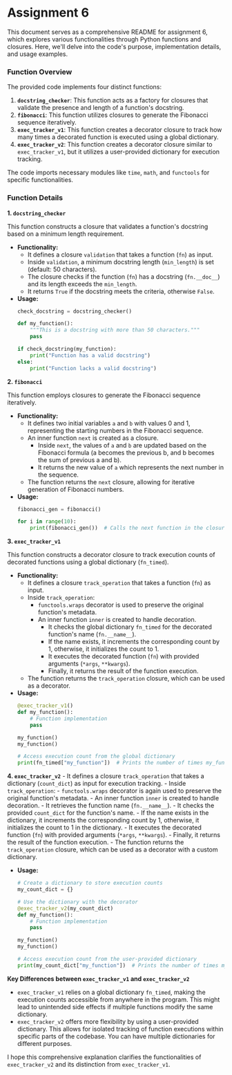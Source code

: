   # Assignment 6


This document serves as a comprehensive README for assignment 6, which explores various functionalities through Python functions and closures. Here, we'll delve into the code's purpose, implementation details, and usage examples.

### Function Overview

The provided code implements four distinct functions:

1. **`docstring_checker`**: This function acts as a factory for closures that validate the presence and length of a function's docstring.
2. **`fibonacci`**: This function utilizes closures to generate the Fibonacci sequence iteratively.
3. **`exec_tracker_v1`**: This function creates a decorator closure to track how many times a decorated function is executed using a global dictionary.
4. **`exec_tracker_v2`**: This function creates a decorator closure similar to `exec_tracker_v1`, but it utilizes a user-provided dictionary for execution tracking.

The code imports necessary modules like `time`, `math`, and `functools` for specific functionalities.


### Function Details

**1. `docstring_checker`**

This function constructs a closure that validates a function's docstring based on a minimum length requirement. 

* **Functionality:**
    - It defines a closure `validation` that takes a function (`fn`) as input.
    - Inside `validation`, a minimum docstring length (`min_length`) is set (default: 50 characters).
    - The closure checks if the function (`fn`) has a docstring (`fn.__doc__`) and its length exceeds the `min_length`.
    - It returns `True` if the docstring meets the criteria, otherwise `False`.
* **Usage:**
    ```python
    check_docstring = docstring_checker()

    def my_function():
        """This is a docstring with more than 50 characters."""
        pass

    if check_docstring(my_function):
        print("Function has a valid docstring")
    else:
        print("Function lacks a valid docstring")
    ```

**2. `fibonacci`**

This function employs closures to generate the Fibonacci sequence iteratively. 

* **Functionality:**
    - It defines two initial variables `a` and `b` with values 0 and 1, representing the starting numbers in the Fibonacci sequence.
    - An inner function `next` is created as a closure.
        - Inside `next`, the values of `a` and `b` are updated based on the Fibonacci formula (a becomes the previous b, and b becomes the sum of previous a and b).
        - It returns the new value of `a` which represents the next number in the sequence.
    - The function returns the `next` closure, allowing for iterative generation of Fibonacci numbers.
* **Usage:**
    ```python
    fibonacci_gen = fibonacci()

    for i in range(10):
        print(fibonacci_gen())  # Calls the next function in the closure chain
    ```

**3. `exec_tracker_v1`**

This function constructs a decorator closure to track execution counts of decorated functions using a global dictionary (`fn_timed`).

* **Functionality:**
    - It defines a closure `track_operation` that takes a function (`fn`) as input.
    - Inside `track_operation`:
        - `functools.wraps` decorator is used to preserve the original function's metadata.
        - An inner function `inner` is created to handle decoration.
            - It checks the global dictionary `fn_timed` for the decorated function's name (`fn.__name__`).
            - If the name exists, it increments the corresponding count by 1, otherwise, it initializes the count to 1.
            - It executes the decorated function (`fn`) with provided arguments (`*args`, `**kwargs`).
            - Finally, it returns the result of the function execution.
    - The function returns the `track_operation` closure, which can be used as a decorator.
* **Usage:**
    ```python
    @exec_tracker_v1()
    def my_function():
        # Function implementation
        pass

    my_function()
    my_function()

    # Access execution count from the global dictionary
    print(fn_timed["my_function"])  # Prints the number of times my_function was called
    ```

**4. `exec_tracker_v2`**
    - It defines a closure `track_operation` that takes a dictionary (`count_dict`) as input for execution tracking.
    - Inside `track_operation`:
        - `functools.wraps` decorator is again used to preserve the original function's metadata.
        - An inner function `inner` is created to handle decoration.
            - It retrieves the function name (`fn.__name__`).
            - It checks the provided `count_dict` for the function's name.
            - If the name exists in the dictionary, it increments the corresponding count by 1, otherwise, it initializes the count to 1 in the dictionary.
            - It executes the decorated function (`fn`) with provided arguments (`*args`, `**kwargs`).
            - Finally, it returns the result of the function execution.
    - The function returns the `track_operation` closure, which can be used as a decorator with a custom dictionary.
* **Usage:**
    ```python
    # Create a dictionary to store execution counts
    my_count_dict = {}

    # Use the dictionary with the decorator
    @exec_tracker_v2(my_count_dict)
    def my_function():
        # Function implementation
        pass

    my_function()
    my_function()

    # Access execution count from the user-provided dictionary
    print(my_count_dict["my_function"])  # Prints the number of times my_function was called
    ```

**Key Differences between `exec_tracker_v1` and `exec_tracker_v2`**

* `exec_tracker_v1` relies on a global dictionary `fn_timed`, making the execution counts accessible from anywhere in the program. This might lead to unintended side effects if multiple functions modify the same dictionary.
* `exec_tracker_v2` offers more flexibility by using a user-provided dictionary. This allows for isolated tracking of function executions within specific parts of the codebase. You can have multiple dictionaries for different purposes.

I hope this comprehensive explanation clarifies the functionalities of `exec_tracker_v2` and its distinction from `exec_tracker_v1`.